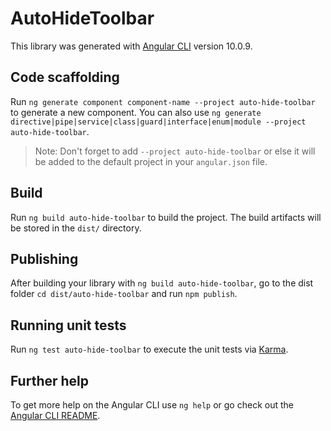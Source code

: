 # AutoHideToolbar

This library was generated with [Angular CLI](https://github.com/angular/angular-cli) version 10.0.9.

## Code scaffolding

Run `ng generate component component-name --project auto-hide-toolbar` to generate a new component. You can also use `ng generate directive|pipe|service|class|guard|interface|enum|module --project auto-hide-toolbar`.
> Note: Don't forget to add `--project auto-hide-toolbar` or else it will be added to the default project in your `angular.json` file. 

## Build

Run `ng build auto-hide-toolbar` to build the project. The build artifacts will be stored in the `dist/` directory.

## Publishing

After building your library with `ng build auto-hide-toolbar`, go to the dist folder `cd dist/auto-hide-toolbar` and run `npm publish`.

## Running unit tests

Run `ng test auto-hide-toolbar` to execute the unit tests via [Karma](https://karma-runner.github.io).

## Further help

To get more help on the Angular CLI use `ng help` or go check out the [Angular CLI README](https://github.com/angular/angular-cli/blob/master/README.md).
